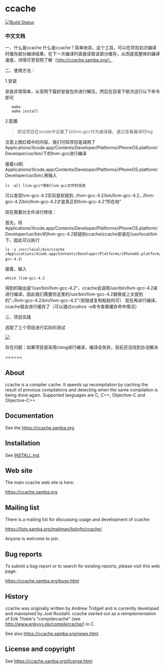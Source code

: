 ccache
======

[![Build Status](https://travis-ci.org/ccache/ccache.svg?branch=master)](https://travis-ci.org/ccache/ccache)

### 中文文档

一、什么是ccache
     什么是ccache？简单地讲，这个工具，可以在项目初次编译时缓存部分编译结果，在下一次编译时直接读取该部分缓存，从而提高整体的编译速度。详情可至官网了解（http://ccache.samba.org/）

二、使用方法：

1.安装

安装非常简单，从官网下载好安装包并进行解压。然后在目录下依次运行以下命令即可

``` ./configure
   make
   make install
```

2.配置

> 假设项目在xcode中设置了以llvm-gcc作为编译器，通过查看编译时log

注意上图红框中的内容，我们可知项目是调用了Applications/Xcode.app/Contents/Developer/Platforms/iPhoneOS.platform/Developer/usr/bin/下的llvm-gcc进行编译

接着cd到Applications/Xcode.app/Contents/Developer/Platforms/iPhoneOS.platform/Developer/usr/bin/,再输入

```
ls -all llvm-gcc*得到llvm-gcc文件的信息
```

可以发现lvm-gcc-4.2实际是软链到../llvm-gcc-4.2/bin/llvm-gcc-4.2,../llvm-gcc-4.2/bin/llvm-gcc-4.2才是真正的llvm-gcc-4.2“所在地”

现在需要对文件进行修改：

首先，将Applications/Xcode.app/Contents/Developer/Platforms/iPhoneOS.platform/Developer/usr/bin/的llvm-gcc-4.2软链到ccache(ccache安装在/usr/local/bin下，因此可以执行 

```
ls -s /usr/local/bin/ccache /Applications/Xcode.app/Contents/Developer/Platforms/iPhoneOS.platform/Developer/usr/bin/llvm-gcc-4.2）
```

接着，输入

```
which llvm-gcc-4.2
```
得到的输出是“/usr/bin/llvm-gcc-4.2"，ccache会调用/usr/bin/llvm-gcc-4.2来进行编译，因此我们需要将这里的/usr/bin/llvm-gcc-4.2替换成上文提到的”../llvm-gcc-4.2/bin/llvm-gcc-4.2“（软链或复制粘贴均可）
现在再进行编译，ccache就会进行缓存了（可以通过ccahce -s命令查看缓存命中情况）

三、项目实践

选取了三个项目进行实际的测试

![](http://og1yl0w9z.bkt.clouddn.com/17-8-22/13073301.jpg)

存在问题：如果项目是采用clang进行编译，编译会失败，目前还没找到办法解决

======

About
-----

ccache is a compiler cache. It speeds up recompilation by caching the result of
previous compilations and detecting when the same compilation is being done
again. Supported languages are C, C++, Objective-C and Objective-C++.


Documentation
-------------

See the https://ccache.samba.org.


Installation
------------

See [INSTALL.md](INSTALL.md).


Web site
--------

The main ccache web site is here:

https://ccache.samba.org


Mailing list
------------

There is a mailing list for discussing usage and development of ccache:

https://lists.samba.org/mailman/listinfo/ccache/

Anyone is welcome to join.


Bug reports
-----------

To submit a bug report or to search for existing reports, please visit this web
page:

https://ccache.samba.org/bugs.html


History
-------

ccache was originally written by Andrew Tridgell and is currently developed and
maintained by Joel Rosdahl. ccache started out as a reimplementation of Erik
Thiele's "compilercache" (see http://www.erikyyy.de/compilercache/) in C.

See also https://ccache.samba.org/news.html.


License and copyright
---------------------

See https://ccache.samba.org/license.html.



